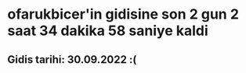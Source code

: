 # ofarukbicer'in gidisine son 2 gun 2 saat 34 dakika 58 saniye kaldi

## Gidis tarihi: 30.09.2022 :(